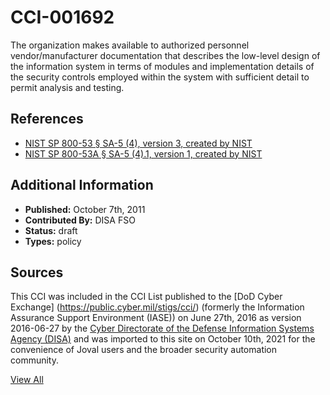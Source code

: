 # CCI-001692

The organization makes available to authorized personnel vendor/manufacturer documentation that describes the low-level design of the information system in terms of modules and implementation details of the security controls employed within the system with sufficient detail to permit analysis and testing.

## References ##

* [NIST SP 800-53 § SA-5 (4), version 3, created by NIST](http://csrc.nist.gov/publications/PubsSPs.html)
* [NIST SP 800-53A § SA-5 (4).1, version 1, created by NIST](http://csrc.nist.gov/publications/PubsSPs.html)


## Additional Information ##

* **Published:** October 7th, 2011
* **Contributed By:** DISA FSO
* **Status:** draft
* **Types:** policy

## Sources ##

This CCI was included in the CCI List published to the [DoD Cyber Exchange]
(https://public.cyber.mil/stigs/cci/) (formerly the Information Assurance Support Environment
(IASE)) on June 27th, 2016 as version 2016-06-27 by the [Cyber Directorate of the Defense 
Information Systems Agency (DISA)](https://public.cyber.mil/about-cyber/) and was imported to 
this site on October 10th, 2021 for the convenience of Joval users and the broader security automation community.

[View All](../README.md)
